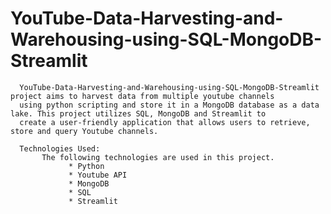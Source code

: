 # YouTube-Data-Harvesting-and-Warehousing-using-SQL-MongoDB-Streamlit

      YouTube-Data-Harvesting-and-Warehousing-using-SQL-MongoDB-Streamlit project aims to harvest data from multiple youtube channels
      using python scripting and store it in a MongoDB database as a data lake. This project utilizes SQL, MongoDB and Streamlit to 
      create a user-friendly application that allows users to retrieve, store and query Youtube channels.

      Technologies Used:
           The following technologies are used in this project.
                 * Python
                 * Youtube API
                 * MongoDB
                 * SQL
                 * Streamlit
